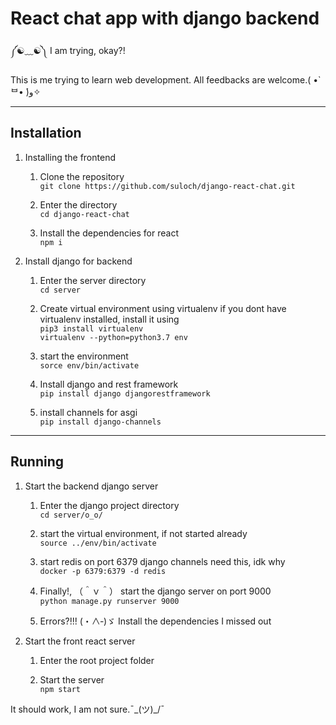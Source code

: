 # React chat app with django backend
༼☯﹏☯༽
I am trying, okay?!

This is me trying to learn web development.
All feedbacks are welcome.( •̀ᄇ• ́)ﻭ✧
____

## Installation

1. Installing the frontend
   1. Clone the repository   
`git clone https://github.com/suloch/django-react-chat.git`

   2. Enter the directory   
`cd django-react-chat`

   3. Install the dependencies for react   
`npm i`

2. Install django for backend

   1. Enter the server directory   
`cd server`

   2. Create virtual environment using virtualenv
if you dont have virtualenv installed, install it using   
`pip3 install virtualenv`   
`virtualenv --python=python3.7 env`

   3. start the environment   
`sorce env/bin/activate`   

   4. Install django and rest framework   
`pip install django djangorestframework`

   5. install channels for asgi   
`pip install django-channels`

___

## Running

1. Start the backend django server

   1. Enter the django project directory   
`cd server/o_o/`

   2. start the virtual environment, if not started already   
`source ../env/bin/activate`

   3. start redis on port 6379 django channels need this, idk why   
`docker -p 6379:6379 -d redis`
 
   4. Finally!, （＾ｖ＾） start the django server on port 9000   
`python manage.py runserver 9000`

   5. Errors?!!! (・∧‐)ゞ Install the dependencies I missed out   


2. Start the front react server  

   1. Enter the root project folder  

   2. Start the server     
`npm start`

It should work, I am not sure.¯\_(ツ)_/¯
